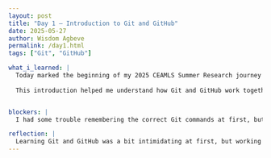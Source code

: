 ```yaml
---
layout: post
title: "Day 1 – Introduction to Git and GitHub"
date: 2025-05-27
author: Wisdom Agbeve
permalink: /day1.html
tags: ["Git", "GitHub"]

what_i_learned: |
  Today marked the beginning of my 2025 CEAMLS Summer Research journey with Git and GitHub. I learned about the fundamental concepts of version control and how Git helps track changes in code over time. I practiced basic Git commands such as `git init`, `git add`, `git commit`, and `git status`. I also created my first GitHub repository, connected it to a local project, and pushed my commits online. 
  
  This introduction helped me understand how Git and GitHub work together to enable collaboration and maintain code history efficiently.


blockers: |
  I had some trouble remembering the correct Git commands at first, but after a bit of practice, it started to make more sense.

reflection: |
  Learning Git and GitHub was a bit intimidating at first, but working through the process gave me a sense of control and confidence in managing my code. I now understand how version control empowers collaboration and accountability in software projects. I'm looking forward to applying these skills to larger team-based projects in this research internship and in the future.
---
```


